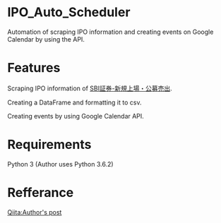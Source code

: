 # IPO_Auto_Scheduler
Automation of scraping IPO information and creating events on Google Calendar by using the API.

# Features
Scraping IPO information of [SBI証券-新規上場・公募売出](https://www.sbisec.co.jp/ETGate/?OutSide=on&_ControlID=WPLETmgR001Control&_DataStoreID=DSWPLETmgR001Control&burl=search_domestic&dir=ipo%2F&file=stock_info_ipo.html&cat1=domestic&cat2=ipo&getFlg=on&int_pr1=150313_cmn_gnavi:6_dmenu_04).

Creating a DataFrame and formatting it to csv.

Creating events by using Google Calendar API.

# Requirements
Python 3 (Author uses Python 3.6.2)

# Refferance
[Qiita:Author's post](https://qiita.com/deatiger/items/fbe7416f5571344060ea)
